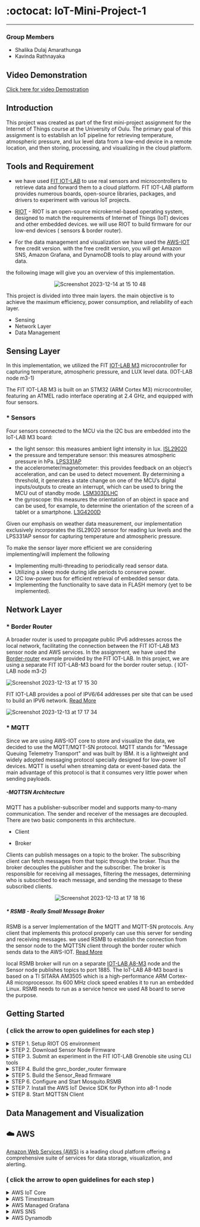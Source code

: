 # :octocat: IoT-Mini-Project-1
---

### Group Members

* Shalika Dulaj Amarathunga
* Kavinda Rathnayaka

##  Video Demonstration

[Click here for video Demostration](https://youtu.be/MvxHDkD3xk4)



## Introduction

This project was created as part of the first mini-project assignment for the Internet of Things course at the University of Oulu. The primary goal of 
this assignment is to establish an IoT pipeline for retrieving temperature, atmospheric pressure, and lux level data from a low-end device in a remote location, and then storing, processing, and visualizing in the cloud platform.

## Tools and Requirement

- we have used [FIT IOT-LAB](https://www.iot-lab.info/) to use real sensors and microcontrollers to retrieve data and forward them to a cloud platform. FIT IOT-LAB platform provides numerous boards,  open-source libraries, packages, and drivers to experiment with various IoT projects.
  
- [RIOT](https://doc.riot-os.org/index.html) - RIOT is an open-source microkernel-based operating system, designed to match the requirements of Internet of Things (IoT) devices and other embedded devices. we will use RIOT to build firmware for our low-end devices ( sensors & border router).

- For the data  management and visualization we have  used the [AWS-IOT](https://aws.amazon.com/iot-core/?c=i&sec=srv) free credit version. with the free credit version, you will get
  Amazon SNS, Amazon Grafana, and DynamoDB tools to play around with your data.

the following image will give you an overview of this implementation. 

<div align="center">


![Screenshot 2023-12-14 at 15 10 48](https://github.com/shalikadulaj/IoT-Mini-Project-1/assets/153508129/e2855b5c-4e2a-486e-92f7-92ac7335c862)

</div>



This project is divided into three main layers. the main objective is to achieve the maximum efficiency, power consumption, and reliability of each layer.

* Sensing
* Network Layer
* Data Management 

## Sensing Layer

In this implementation, we utilized the FIT [IOT-LAB M3](https://www.iot-lab.info/docs/boards/iot-lab-m3/) microcontroller for capturing temperature, atmospheric pressure, and LUX level data. (IOT-LAB node m3-1)

The FIT IOT-LAB M3 is built on an STM32 (ARM Cortex M3) microcontroller, featuring an ATMEL radio interface operating at 2.4 GHz, and equipped with four sensors.

### * Sensors
Four sensors connected to the MCU via the I2C bus are embedded into the IoT-LAB M3 board:

- the light sensor: this measures ambient light intensity in lux.  [ISL29020](https://www.iot-lab.info/assets/misc/docs/iot-lab-m3/ISL29020.pdf)
- the pressure and temperature sensor: this measures atmospheric pressure in hPa.  [LPS331AP](https://www.iot-lab.info/assets/misc/docs/iot-lab-m3/LPS331AP.pdf)
- the accelerometer/magnetometer: this provides feedback on an object’s acceleration, and can be used to detect movement. By determining a threshold, 
  it generates a state change on one of the MCU’s digital inputs/outputs to create an interrupt, which can be used to bring the MCU out of 
  standby mode.  [LSM303DLHC](https://www.iot-lab.info/assets/misc/docs/iot-lab-m3/LSM303DLHC.pdf)
- the gyroscope: this measures the orientation of an object in space and can be used, for example, to determine the orientation of the screen of a 
  tablet or a smartphone.  [L3G4200D](https://www.iot-lab.info/assets/misc/docs/iot-lab-m3/L3G4200D.pdf)

Given our emphasis on weather data measurement, our implementation exclusively incorporates the ISL29020 sensor for reading lux levels and the LPS331AP sensor for capturing temperature and atmospheric pressure.

To make the sensor layer more efficient we are considering implementing/will implement the following

* Implementing multi-threading to periodically read sensor data.
* Utilizing a sleep mode during idle periods to conserve power.
* I2C low-power bus for efficient retrieval of embedded sensor data.
* Implementing the functionality to save data in FLASH memory (yet to be implemented).
  

## Network Layer 

### * Border Router

A broader router is used to propagate public IPv6 addresses across the local network, facilitating the connection between the FIT IOT-LAB M3 sensor node and AWS services. In the assignment, we have used the [Border-router](https://www.iot-lab.info/learn/tutorials/riot/riot-public-ipv6-m3/) example provided by the FIT IOT-LAB. In this project, we are using a separate FIT IOT-LAB-M3 board for the border router setup. ( IOT-LAB node m3-2)

![Screenshot 2023-12-13 at 17 15 30](https://github.com/shalikadulaj/IoT-Mini-Project-1/assets/153508129/ccf00e39-a42f-46b4-902c-ee3c116c1a1b)

FIT IOT-LAB provides a pool of IPV6/64 addresses per site that can be used to build an IPV6 network. [Read More](https://www.iot-lab.info/docs/getting-started/ipv6/)

![Screenshot 2023-12-13 at 17 17 34](https://github.com/shalikadulaj/IoT-Mini-Project-1/assets/153508129/b9aaf43d-ca39-4287-b6b7-cdf43b4b8663)

### * MQTT

Since we are using AWS-IOT core to store and visualize the data, we decided to use the MQTT/MQTT-SN protocol. 
MQTT stands for "Message Queuing Telemetry Transport" and was built by IBM. it is a lightweight and widely adopted messaging protocol specially designed for low-power IoT devices. MQTT is useful when streaming data or event-based data. the main advantage of this protocol is that it consumes very little power when sending payloads.

##### -MQTTSN Architecture

MQTT has a publisher-subscriber model and supports many-to-many communication. The sender and receiver of the messages are decoupled. There are two basic components in this architecture.

* Client 

* Broker

Clients can publish messages on a topic to the broker. The subscribing client can fetch messages from that topic through the broker. Thus the broker decouples the publisher and the subscriber. The broker is responsible for receiving all messages, filtering the messages, determining who is subscribed to each message, and sending the message to these subscribed clients.


<div align="center">



![Screenshot 2023-12-13 at 17 18 16](https://github.com/shalikadulaj/IoT-Mini-Project-1/assets/153508129/3bbdb3a3-970f-46b9-8829-fb951fec3994)

</div>	

##### * RSMB - Really Small Message Broker

RSMB is a server  Implementation of the MQTT and MQTT-SN protocols. Any client that implements this protocol properly can use this server for sending and receiving messages. we used RSMB to establish the connection from the sensor node to the MQTTSN client through the border router which sends data to the AWS-IOT. [Read More](https://eclipse.dev/paho/index.php?page=components/mqtt-sn-transparent-gateway/index.php)

local RSMB broker will run on a separate [IOT-LAB A8-M3](https://www.iot-lab.info/docs/boards/iot-lab-a8-m3/) node and the Sensor node publishes topics to port 1885. The IoT-LAB A8-M3 board is based on a TI SITARA AM3505 which is a high-performance ARM Cortex-A8 microprocessor. Its 600 MHz clock speed enables it to run an embedded Linux. RSMB needs to run as a service hence we used A8 board to serve the purpose. 

## Getting Started  

### ( click the arrow to open guidelines for each step )

<details>

<summary> STEP 1. Setup RIOT OS environment </summary>

#### logged in to FIT IOT-LAB and ssh to the Grenoble site.

> Note: we recommend that you use Grenoble for this experiment as we are using A8-M3 nodes and there are plenty of boards available.
  
Connect to the SSH frontend of the Grenoble site of FIT/IoT-LAB by using the username you created when you registered with the testbed:

```ruby
   ssh <username>@grenoble.iot-lab.info
```
#### Clone the RIOT OS repository from GitHub:

```ruby
   username@grenoble:~$ git clone https://github.com/RIOT-OS/RIOT.git
```

</details>
<details>

<summary> STEP 2. Download Sensor Node Firmware </summary>

#### Clone the Sensor Node repository from GitHub:

```ruby

    username@grenoble:~$ cd RIOT/examples
    username@grenoble:~/RIOT/examples$ git clone https://github.com/shalikadulaj/IoT-Mini-Project-1.git
```

> Note: you will also put the folder everywhere you want, but you must be careful to edit the Makefile correctly by entering the correct path to the RIOT folder. Therefore modify this line in the Makefile:

```ruby
   RIOTBASE ?= $(CURDIR)/../..
```
</details>

<details>

<summary> STEP 3. Submit an experiment in the FIT IOT-LAB Grenoble site using CLI tools </summary>

You can find more about CLI tools [here](https://www.iot-lab.info/legacy/tutorials/iotlab-experimenttools-client/index.html)

In the same terminal execute the following:

```ruby
   username@grenoble:~$ iotlab-auth -u <username>
   username@grenoble:~$ iotlab-experiment submit -n riot_mqtt -d 180 -l 2,archi=m3:at86rf231+site=grenoble -l 1,archi=a8:at86rf231+site=grenoble
   username@grenoble:~$ iotlab-experiment wait
```

</details>

<details>

<summary> STEP 4. Build the gnrc_border_router firmware  </summary>

Build the gnrc_border_router firmware with the appropriate baud rate for M3 nodes, which is 500,000:

The border firmware is built using the RIOT [gnrc_border_router example](https://www.iot-lab.info/learn/tutorials/riot/riot-public-ipv6-m3/).

```ruby
 username@grenoble:~$ cd RIOT
 username@grenoble:~/RIOT/$ source /opt/riot.source
 username@grenoble:~/RIOT/$ make ETHOS_BAUDRATE=500000 DEFAULT_CHANNEL=11 BOARD=iotlab-m3 -C examples/gnrc_border_router clean all
```
Use the CLI-Tools to flash the gnrc_border_router firmware that you have just built on the first M3 node. Here we use m3-1 but it may change in your case:
```ruby
 username@grenoble:~/RIOT/$ iotlab-node --flash examples/gnrc_border_router/bin/iotlab-m3/gnrc_border_router.elf -l grenoble,m3,1
```
Now you can configure the network of the border router on m3-1 and propagate an IPv6 prefix with ethos_uhcpd.py

```ruby
username@grenoble:~/RIOT/$ cd
username@grenoble:~$ sudo ethos_uhcpd.py m3-1 tap0 2001:660:5307:3100::1/64
```
The network is finally configured and you will see a similar response below:

```ruby
net.ipv6.conf.tap0.forwarding = 1
net.ipv6.conf.tap0.accept_ra = 0
----> ethos: sending hello.
----> ethos: activating serial pass-through.
----> ethos: hello reply received
```
> Note 1: leave the terminal open (you don’t want to kill ethos_uhcpd.py, it bridges the BR to the front-end network)

> Note 2: If you have an error “Invalid prefix – Network overlapping with routes”, it’s because another experiment is using the same ipv6 prefix
> (e.g. 2001:660:5307:3100::1/64).

</details>

<details>

<summary>STEP 5. Build the Sensor_Read firmware </summary>

Now, in another terminal, SSH to the SSH front end and build the required firmware for the other node.

```ruby
   username@grenoble:~$ cd RIOT
   username@grenoble:~/RIOT/$ source /opt/riot.source
   username@grenoble:~/RIOT/$ make ETHOS_BAUDRATE=500000 DEFAULT_CHANNEL=11 BOARD=iotlab-m3 -C examples/IoT-Mini-Project-1 clean all
```
Use the CLI-Tools to flash the Sensor_Read firmware that you have just built on the first M3 node. Here we use m3-2 but it may change in your case:
```ruby
   username@grenoble:~/RIOT/$ iotlab-node --flash examples/IoT-Mini-Project-1/bin/iotlab-m3/Sensing_Layer.elf -l grenoble,m3,2

```

Or you can directly upload our pre-compiled firmware for iot-lab-m3 board :

```ruby
   username@grenoble:~/RIOT/$ iotlab-node --flash examples/IoT-Mini-Project-1/Sensing_Layer.elf -l grenoble,m3,2

```



Open the Sensor Node m3-2 shell  and check the Global IPV6 prefix is obtained from the border router subnet using help -> ifconfig

In this case it is - inet6 addr: 2001:660:5307:3100:b8d0:5b74:8db9:353f  scope: global  VAL

```ruby
 username@grenoble:~/RIOT$ nc m3-2 20000
> help
Command              Description
---------------------------------------
start                Start the station
6ctx                 6LoWPAN context configuration tool
ifconfig             Configure network interfaces
nib                  Configure neighbor information base
ping                 Ping via ICMPv6
pm                   interact with layered PM subsystem
ps                   Prints information about running threads.
reboot               Reboot the node
rpl                  rpl configuration tool ('rpl help' for more information)
version              Prints current RIOT_VERSION
> ifconfig
Iface  5  HWaddr: 35:3F  Channel: 11  NID: 0x23  PHY: O-QPSK 
          
          Long HWaddr: BA:D0:5B:74:8D:B9:35:3F 
           TX-Power: 0dBm  State: IDLE  max. Retrans.: 3  CSMA Retries: 4 
          AUTOACK  ACK_REQ  CSMA  L2-PDU:102  MTU:1280  HL:64  RTR  
          RTR_ADV  6LO  IPHC  
          Source address length: 8
          Link type: wireless
          inet6 addr: fe80::b8d0:5b74:8db9:353f  scope: link  VAL
          inet6 addr: 2001:660:5307:3100:b8d0:5b74:8db9:353f  scope: global  VAL
          inet6 group: ff02::2
          inet6 group: ff02::1
          inet6 group: ff02::1:ffb9:353f
          inet6 group: ff02::1a
          
          Statistics for Layer 2
            RX packets 5  bytes 334
            TX packets 5 (Multicast: 2)  bytes 264
            TX succeeded 5 errors 0
          Statistics for IPv6
            RX packets 4  bytes 368
            TX packets 5 (Multicast: 2)  bytes 354
            TX succeeded 5 errors 0


```
Leave the Terminal Open. Do not close the Shell.
</details>

<details>

<summary>STEP 6. Configure and Start Mosquito.RSMB </summary>

 in another terminal, log on to the remaining A8 node, node-a8-1. We are going to configure and start the MQTT-SN broker as follows:

```ruby
  my_computer$ ssh <login>@grenoble.iot-lab.info
  login@grenoble:~$ ssh root@node-a8-1
```
> Note that mosquito.rsmb is pre-installed in these  A8 devices which makes it easier to configure. if it is not installed get it from [here](https://github.com/eclipse/mosquitto.rsmb).

Edit a file config.conf (vim config.conf) with the following content:

```ruby

# add some debug output
#trace_output protocol
allow_anonymous true
   
# listen for MQTT-SN traffic on UDP port 1885
listener 1885 INADDR_ANY mqtts
ipv6 true
   
# listen to MQTT connections on tcp port 1886
listener 1886 INADDR_ANY
ipv6 true
```

Important, note the global IPv6 address of this node, since we’ll use it to connect to the MQTT broker from the node:
```ruby
root@node-a8-1:~# ip -6 -o addr show eth0
2: eth0    inet6 2001:660:5307:3000::67/64 scope global \       valid_lft forever preferred_lft forever
2: eth0    inet6 fe80::fadc:7aff:fe01:95f8/64 scope link \       valid_lft forever preferred_lft forever

```

start the broker: broker_mqtts config.conf
```ruby
root@node-a8-1:~# broker_mqtts config.conf
20170715 001526.077 CWNAN9999I Really Small Message Broker
20170715 001526.084 CWNAN9998I Part of Project Mosquitto in Eclipse
(http://projects.eclipse.org/projects/technology.mosquitto)
20170715 001526.088 CWNAN0049I Configuration file name is config.conf
20170715 001526.099 CWNAN0053I Version 1.3.0.2, Jul 11 2017 14:55:20
20170715 001526.102 CWNAN0054I Features included: bridge MQTTS 
20170715 001526.104 CWNAN9993I Authors: Ian Craggs (icraggs@uk.ibm.com), Nicholas O'Leary
20170715 001526.111 CWNAN0300I MQTT-S protocol starting, listening on port 1885
20170715 001526.115 CWNAN0014I MQTT protocol starting, listening on port 1886

```

if you see the global ipv6 prefix address configured then start the communication with MQTTs broker by executing the following command in the node shell.
```ruby
 username@grenoble:~/RIOT$ nc m3-102 20000
 >start 2001:660:5307:3000::67 1885 1
 
```
<div align="center">
	
<img width="1073" alt="Screenshot 2023-12-14 at 15 01 40" src="https://github.com/shalikadulaj/IoT-Mini-Project-1/assets/153508129/dfb98d68-f702-450c-8c3d-07711863ada3">

</div>div


</details>
<details>

<summary>STEP 7. Install the AWS IoT Device SDK for Python into a8-1 node </summary>

Run the following commands in a New Terminal to install the AWS IoT Device SDK for Python:

```ruby
   my_computer$ ssh <login>@grenoble.iot-lab.info
  login@grenoble:~$ ssh root@node-a8-1
```
```ruby
   root@node-a8-1:~# cd ~
   root@node-a8-1:~# git clone https://github.com/aws/aws-iot-device-sdk-python.git
   root@node-a8-1:~# cd aws-iot-device-sdk-python
   root@node-a8-1:~# python setup.py install
```

</details>

<details>

<summary>STEP 8. Start MQTTSN Client </summary>

before you proceed further, you need aws-iot core certificates/keys to access the aws-iot dashboard. follow the link given below to get your keys.


[Jump to a Create thing and Certificates](#Createathing)

In the same terminal,

use the following link to clone the below in the client node a8-1.
```ruby
    root@node-a8-1:~# git clone https://github.com/shalikadulaj/IoT-Mini-Project-1.git
```
#### Important
after you Obtain the AWS-IOT certifications, you need to create a clone link using your repository named "certs". 
```ruby
     root@node-a8-1:~# cd IoT-Mini-Project-1
     root@node-a8-103:~/IoT-Mini-Project-1# git clone https://github.com/"<username>"/certs.git
```
<a name="aftercreate"> </a>

once you follow the above Steps 7 and 8 you will see the following directories created in the a8-1 node.

<div align="center">


<img width="537" alt="Screenshot 2023-12-14 at 03 49 15" src="https://github.com/shalikadulaj/IoT-Mini-Project-1/assets/153508129/05329d7b-cc9b-4c22-82ae-1c22d4862c25">

</div>

before you run the Python script make sure you have set the path to aws certificates correctly in the file MQTTSbridge.py. 

path that indicates the certificate's position (ssh root@node-a8-?)

```ruby
#path that indicates the certificates position (ssh root@node-a8-?)
path = "/home/root/IoT-Mini-Project-1/certs/"

# configure the access with the AWS MQTT broker:
MQTTClient.configureEndpoint("", 8883)
MQTTClient.configureCredentials(path+"",
                                path+"",
                                path+"")

```
```ruby
   root@node-a8-103:~/IoT-Mini-Project-1# python3 MQTTSNbridge.py
```
<div align="center">

<img width="1093" alt="Screenshot 2023-12-14 at 15 02 28" src="https://github.com/shalikadulaj/IoT-Mini-Project-1/assets/153508129/1a8331fd-d107-45e2-a2d7-041629ca8ad3">

</div>


</details>









## Data Management and Visualization

## :cloud: AWS 

[Amazon Web Services (AWS)](https://docs.aws.amazon.com/index.html ) is a leading cloud platform offering a comprehensive suite of services for data storage, visualization, and alerting. 

### ( click the arrow to open guidelines for each step )

<details>



<summary> AWS IoT Core </summary>

AWS IoT Core is a managed cloud service that facilitates secure communication between IoT devices and the AWS Cloud. It ensures encrypted connectivity, device management, and seamless integration with AWS services. With features like device shadows and a scalable architecture, it's ideal for building secure and scalable IoT applications. 

https://docs.aws.amazon.com/iot/ 


The border router publishes sensor data from FIT IoT Lab to the specific topic in AWS IoT core. There are rules to control data, which receive to the IoT core.  




<details>


<a name="Createathing"> </a>

<summary>  Create a thing and Certificates </summary> 

A thing resource is a digital representation of a physical device or logical entity in AWS IoT. Your device or entity needs a thing resource in the registry to use AWS IoT features such as Device Shadows, events, jobs, and device management features. 

Follow the below steps to create a thing 

	AWS IoT Core > Manage > All Device > Things > Create Things 
- Specify thing properties 

- Configure device certificate 

- Attach policies to the certificate 


Finally, you must download the device certificate, key files, and Root CA Certificates. These certificates should be added to the code. It is mentioned in the code, that you can replace the certificates with yours's. 



Now need to add the Endpoint to the code. You can get the Endpoint from the below path 

	AWS IoT  > Settings > Device data endpoint 

[Go back to step 8](#aftercreate)




At this moment you can check whether the data is receiving. If not, you have to check the above steps again. To check follow the below steps. 

	AWS IoT > Test > MQTT test client > Subscribe to a topic (sensor/station1) > Subscribe 

Replace the topic with your topic. Now you can see the data is receiving as below. 

<div align="center">


![5](https://github.com/shalikadulaj/IoT-Mini-Project-1/assets/58818511/edc49f9e-cd09-487c-ad08-107e6074c859)

</div>
</details>

</details>



<details>
<summary> AWS Timestream </summary> 

AWS Timestream is a fully managed, serverless time-series database service provided by Amazon Web Services (AWS). It is specifically designed to handle time-series data at scale. Time-series data is characterized by data points associated with timestamps. In this project, the data from the IoT core is ingested into the AWS Timestream database using AWS rules. 

**Ingesting data into Timestream**

Sample JSON data

	{
	  "id": "0",
	  "datetime": "2023-12-13 03:55:20",
	  "temperature": "-12",
	  "pressure": "345",
	  "lightLevel": "38"
	}

First, you need to add rules. Follow the below steps to add rules 

	AWS IoT > Message Routing > Rules > Create rule 

- Specify rule properties 

- Configure SQL statement 
	- Write this quarry to select all the data coming from the topic, and ingest to the timestream. 

			SELECT * FROM 'sensor/station1'   

- Attach rule actions - This is the action when receiving data. 
	- Select - “Timestream table (write message into a Timestream table)” 
	- Add database - If you have not created a database, you can create a database by clicking on “Create Timetream database”. Select standard database. 
	- Add Table – Click on create timestream table 
	- Add an IAM role – Click on create new role 

- Review and create 
</details>

<details>

<summary> AWS Managed Grafana </summary>


AWS Managed Grafana is a fully managed and scalable service that simplifies the deployment, operation, and scaling of Grafana for analytics and monitoring. It integrates seamlessly with other AWS services, offering a user-friendly interface for creating dashboards and visualizations to gain insights from diverse data sources. We are using Grafana for visualizing data using AWS Timestream as a data source. 

You can create the workspace as below 

	Amazon Managed Grafana > All workspaces > Create workspace 

- Specify workspace details 
	- Give a unique name 
	- Select Grafana version – We are using 8.4  

 

- Configure settings 
	- Select Authentication access - “AWS IAM Identity Center (successor to AWS SSO)” 

- Service managed permission settings 
	- Select data sources  - “Amazon TimeStream” 

- Review and create 

**Creating user**

	Amazon Managed Grafana > All workspaces > Select workspace created above > Authentication > Assign new user or group > Select User > Action > Make admin 

If you can't find a user, you have to add a user by the below method 

	IAM Identity Center > Users >  Add user (giving email and other information) 

After adding you can see the user under "configure users" in your workspace 
 

Login to Grafana workspace 

	Amazon Managed Grafana > All workspaces > Select workspace created above >  Click on “Grafana workspace URL” 

Sign in with AWS SSO 

	Add Data Source > Select Amazon Timestream > Select default region (should be equal to Endpoint region) 

Add database, table, and measure. Then save.

Now you are successfully connected to the data source. Then using Grafana, you can create a dashboard as you need. 

</details>

<details>

<summary> AWS SNS </summary>


Amazon Simple Notification Service (SNS) is a fully managed messaging service by AWS. It enables the publishing of messages to a variety of endpoints, including mobile devices, email, and more. SNS simplifies the creation and management of message-driven applications, providing flexibility and scalability for diverse communication scenarios. Here rules are set for triggering email alerts using the AWS SNS service. To set rules follow the below steps. 

	AWS IoT > Message Routing > Rules > Create rule 

- Specify rule properties 

- Configure SQL statement 
	- Write this quarry to select  data once the temperature value is greater than 50. Data will be sent to the topic.  


			SELECT *,timestamp() as ts FROM 'sensor/station1' WHERE temperature > 50 

- Attach rule actions - This is the action when receiving data. 
	- Select - “Simple Notification Service (SNS)” 
	- Add SNS topic – Create SNS topic 
	- Add a IAM role – Click on create new role 

- Review and create 

**Create a subscription**

	Amazon SNS > Topics > Select notification which you create above > Create subscription 

- Select protocol as “Email”. If you need to send any notification, you select any other option. 
	- Add Endpoint – email address  
	- Create Subscription 

- Login to email and confirm the subscription 
 

Here rules are set for triggering email alerts using the AWS SNS service. Write SQL quarries to trigger AWS SNS 

</details>


<details>
<summary> AWS Dynamodb </summary>



AWS DynamoDB, a fully managed NoSQL database, we are using this for storing alert data. With seamless scalability and low-latency access, DynamoDB ensures reliable and fast retrieval of alert information. Its flexible schema accommodates evolving data needs, making it a robust solution for storing and retrieving dynamic alert data. 

**Create a rule for ingesting alert data into DynamoDB**

	AWS IoT > Message Routing > Rules > Select rule which you create above (for sending email) > Edit
- Add another rule action  
	- Choose an action - “DyanamoDBv2 (Split message into multiple colums of a DynamoDB table” 
	- Add table – Click on “Create DynamoDB table” 
	- Add an IAM role – Click on “create new role” 

</details>
